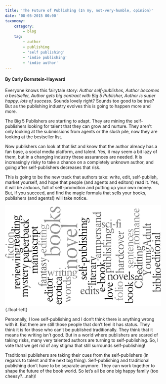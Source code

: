 ```yaml
---
title: 'The Future of Publishing (In my, not-very-humble, opinion)'
date: '08-05-2015 00:00'
taxonomy:
    category:
        - blog
    tag:
        - author
        - publishing
        - 'self publishing'
        - 'indie publishing'
        - 'indie author'
---
```


#### By Carly Bornstein-Hayward

Everyone knows this fairytale story: _Author self-publishes, Author becomes a bestseller, Author gets big contract with Big 5 Publisher, Author is super happy, lots of success._ Sounds lovely right? Sounds too good to be true? But as the publishing industry evolves this is going to happen more and more.

The Big 5 Publishers are starting to adapt. They are mining the self-publishers looking for talent that they can grow and nurture. They aren’t only looking at the submissions from agents or the slush pile, now they are looking at the bestseller list.

Now publishers can look at that list and know that the author already has a fan base, a social media platform, and talent. Yes, it may seem a bit lazy of them, but in a changing industry these assurances are needed. It is increasingly risky to take a chance on a completely unknown author, and going after self-publishers decreases that risk.

This is going to be the new track that authors take: write, edit, self-publish, market yourself, and hope that people (and agents and editors) read it. Yes, it will be arduous, full of self-promotion and putting up your own money. But, if you succeed, and find the magic formula that sells your books, publishers (and agents!) will take notice.

![](Editing_word_cloud.png?cropResize=250,250){.float-left}

Personally, I love self-publishing and I don’t think there is anything wrong with it. But there are still those people that don’t feel it has status. They think it is for those who can’t be published traditionally. They think that it means the writing isn’t good. But in a world where publishers are scared of taking risks, many very talented authors are turning to self-publishing. So, I vote that we get rid of any stigma that still surrounds self-publishing!

Traditional publishers are taking their cues from the self-publishers (in regards to talent and the next big thing). Self-publishing and traditional publishing don’t have to be separate anymore. They can work together to shape the future of the book world. So let’s all be one big happy family (too cheesy?...nah)!